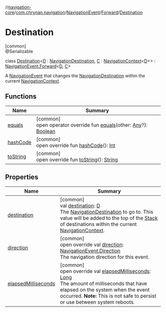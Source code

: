 //[navigation-core](../../../../../index.md)/[com.chrynan.navigation](../../../index.md)/[NavigationEvent](../../index.md)/[Forward](../index.md)/[Destination](index.md)

# Destination

[common]\
@Serializable

class [Destination](index.md)&lt;[D](index.md) : [NavigationDestination](../../../index.md#1223765350%2FClasslikes%2F-215881696), [C](index.md) : [NavigationContext](../../../-navigation-context/index.md)&lt;[D](index.md)&gt;&gt; : [NavigationEvent.Forward](../index.md)&lt;[D](index.md), [C](index.md)&gt; 

A [NavigationEvent](../../index.md) that changes the [NavigationDestination](../../../index.md#1223765350%2FClasslikes%2F-215881696) within the current [NavigationContext](../../../-navigation-context/index.md).

## Functions

| Name | Summary |
|---|---|
| [equals](equals.md) | [common]<br>open operator override fun [equals](equals.md)(other: [Any](https://kotlinlang.org/api/latest/jvm/stdlib/kotlin/-any/index.html)?): [Boolean](https://kotlinlang.org/api/latest/jvm/stdlib/kotlin/-boolean/index.html) |
| [hashCode](hash-code.md) | [common]<br>open override fun [hashCode](hash-code.md)(): [Int](https://kotlinlang.org/api/latest/jvm/stdlib/kotlin/-int/index.html) |
| [toString](to-string.md) | [common]<br>open override fun [toString](to-string.md)(): [String](https://kotlinlang.org/api/latest/jvm/stdlib/kotlin/-string/index.html) |

## Properties

| Name | Summary |
|---|---|
| [destination](destination.md) | [common]<br>val [destination](destination.md): [D](index.md)<br>The [NavigationDestination](../../../index.md#1223765350%2FClasslikes%2F-215881696) to go to. This value will be added to the top of the [Stack](../../../../../../navigation-core/com.chrynan.navigation/-stack/index.md) of destinations within the current [NavigationContext](../../../-navigation-context/index.md). |
| [direction](../direction.md) | [common]<br>open override val [direction](../direction.md): [NavigationEvent.Direction](../../-direction/index.md)<br>The navigation direction for this event. |
| [elapsedMilliseconds](elapsed-milliseconds.md) | [common]<br>open override val [elapsedMilliseconds](elapsed-milliseconds.md): [Long](https://kotlinlang.org/api/latest/jvm/stdlib/kotlin/-long/index.html)<br>The amount of milliseconds that have elapsed on the system when the event occurred. **Note:** This is not safe to persist or use between system reboots. |
